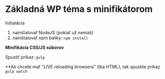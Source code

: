 # Základná WP téma s minifikátorom

Inštalácia

1. nainštalovať NodeJS (pokiaľ už nemáš)
2. nainštalovať npm balíky:
     `npm install`
  
**Minifikácia CSS/JS súborov**
 
Spustiť príkaz:
     `gulp`

**Ak chcete mať "LIVE reloading browsera" (iba HTML), tak spustite príkaz
     `gulp watch`
